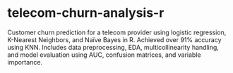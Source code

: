 # telecom-churn-analysis-r
Customer churn prediction for a telecom provider using logistic regression, K-Nearest Neighbors, and Naïve Bayes in R. Achieved over 91% accuracy using KNN. Includes data preprocessing, EDA, multicollinearity handling, and model evaluation using AUC, confusion matrices, and variable importance.

